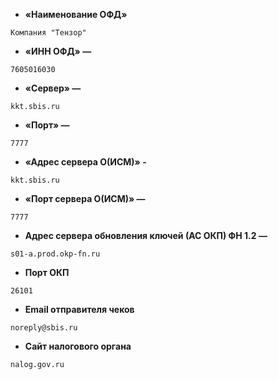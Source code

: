 - **«Наименование ОФД»**
```
Компания "Тензор"
```

- **«ИНН ОФД» —** 
```
7605016030
```

- **«Сервер» —** 
```
kkt.sbis.ru
```

- **«Порт» —** 
```
7777
```

- **«Адрес сервера О(ИСМ)» -** 
```
kkt.sbis.ru
```

- **«Порт сервера О(ИСМ)» —** 
```
7777
```

- **Адрес сервера обновления ключей (АС ОКП) ФН 1.2 —** 
```
s01-a.prod.okp-fn.ru
```

- **Порт ОКП**
```
26101
```

- **Email отправителя чеков**
```
noreply@sbis.ru
```

- **Сайт налогового органа**
```
nalog.gov.ru
```
